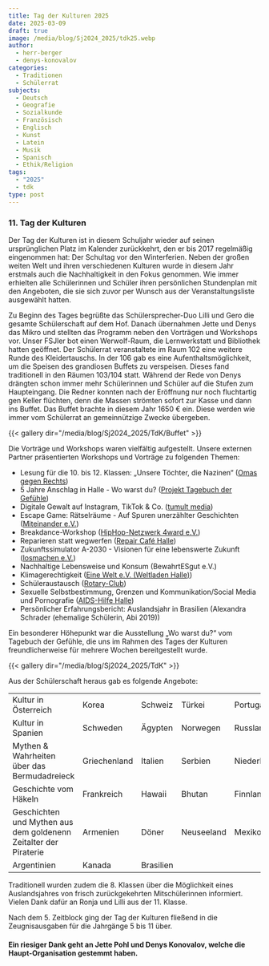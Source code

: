 ```yaml
---
title: Tag der Kulturen 2025
date: 2025-03-09
draft: true
image: /media/blog/Sj2024_2025/tdk25.webp
author:
  - herr-berger
  - denys-konovalov
categories:
  - Traditionen
  - Schülerrat
subjects:
  - Deutsch
  - Geografie
  - Sozialkunde
  - Französisch
  - Englisch
  - Kunst
  - Latein
  - Musik
  - Spanisch
  - Ethik/Religion
tags:
  - "2025"
  - tdk
type: post
---
```

### 11. Tag der Kulturen

Der Tag der Kulturen ist in diesem Schuljahr wieder auf seinen ursprünglichen Platz im Kalender zurückkehrt, den er bis 2017 regelmäßig eingenommen hat: Der Schultag vor den Winterferien. Neben der großen weiten Welt und ihren verschiedenen Kulturen wurde in diesem Jahr erstmals auch die Nachhaltigkeit in den Fokus genommen. Wie immer erhielten alle Schülerinnen und Schüler ihren persönlichen Stundenplan mit den Angeboten, die sie sich zuvor per Wunsch aus der Veranstaltungsliste ausgewählt hatten.

Zu Beginn des Tages begrüßte das Schülersprecher-Duo Lilli und Gero die gesamte Schülerschaft auf dem Hof. Danach übernahmen Jette und Denys das Mikro und stellten das Programm neben den Vorträgen und Workshops vor. Unser FSJler bot einen Werwolf-Raum, die Lernwerkstatt und Bibliothek hatten geöffnet. Der Schülerrat veranstaltete im Raum 102 eine weitere Runde des Kleidertauschs. In der 106 gab es eine Aufenthaltsmöglichkeit, um die Speisen des grandiosen Buffets zu verspeisen. Dieses fand traditionell in den Räumen 103/104 statt. Während der Rede von Denys drängten schon immer mehr Schülerinnen und Schüler auf die Stufen zum Haupteingang. Die Redner konnten nach der Eröffnung nur noch fluchtartig gen Keller flüchten, denn die Massen strömten sofort zur Kasse und dann ins Buffet. Das Buffet brachte in diesem Jahr 1650 € ein. Diese werden wie immer vom Schülerrat an gemeinnützige Zwecke übergeben.

{{< gallery dir="/media/blog/Sj2024_2025/TdK/Buffet" >}}

Die Vorträge und Workshops waren vielfältig aufgestellt. Unsere externen Partner präsentierten Workshops und Vorträge zu folgenden Themen:

- Lesung für die 10. bis 12. Klassen: „Unsere Töchter, die Nazinen“ ([Omas gegen Rechts](https://www.omasgegenrechtshalle.de/))
- 5 Jahre Anschlag in Halle - Wo warst du? ([Projekt Tagebuch der Gefühle](https://sites.google.com/view/tagebuch-der-gefuehle/ausstellung-wo-warst-du))
- Digitale Gewalt auf Instagram, TikTok & Co. ([tumult media](https://tumult-halle.de/))
- Escape Game: Rätselräume - Auf Spuren unerzählter Geschichten ([Miteinander e.V.](https://www.miteinander-ev.de/))
- Breakdance-Workshop ([HipHop-Netzwerk 4ward e.V.](https://www.4ward-ev.de/))
- Reparieren statt wegwerfen ([Repair Café Halle](https://www.emk-halle.de/repair-cafe/))
- Zukunftssimulator A-2030 - Visionen für eine lebenswerte Zukunft ([losmachen e.V.](https://losmachen.org/))
- Nachhaltige Lebensweise und Konsum (BewahrtESgut e.V.)
- Klimagerechtigkeit ([Eine Welt e.V. (Weltladen Halle)](https://www.weltladenhalle.de/))
- Schüleraustausch ([Rotary-Club](https://halle-saale.rotary.de/))
- Sexuelle Selbstbestimmung, Grenzen und Kommunikation/Social Media und Pornografie ([AIDS-Hilfe Halle](https://www.halle.aidshilfe.de/))
- Persönlicher Erfahrungsbericht: Auslandsjahr in Brasilien (Alexandra Schrader (ehemalige Schülerin, Abi 2019))

Ein besonderer Höhepunkt war die Ausstellung „Wo warst du?“ vom Tagebuch der Gefühle, die uns im Rahmen des Tages der Kulturen freundlicherweise für mehrere Wochen bereitgestellt wurde.

{{< gallery dir="/media/blog/Sj2024_2025/TdK" >}}

Aus der Schülerschaft heraus gab es folgende Angebote:

| | | | | |
|---|---|---|---|---|
|Kultur in Österreich|Korea|Schweiz|Türkei|Portugal|
|Kultur in Spanien|Schweden|Ägypten|Norwegen|Russland|
|Mythen & Wahrheiten über das Bermudadreieck|Griechenland|Italien|Serbien|Niederlande|
|Geschichte vom Häkeln|Frankreich|Hawaii|Bhutan|Finnland|
|Geschichten und Mythen aus dem goldenenn Zeitalter der Piraterie|Armenien|Döner|Neuseeland|Mexiko|
|Argentinien|Kanada|Brasilien| | |

Traditionell wurden zudem die 8. Klassen über die Möglichkeit eines Auslandsjahres von frisch zurückgekehrten Mitschülerinnen informiert. Vielen Dank dafür an Ronja und Lilli aus der 11. Klasse.

Nach dem 5. Zeitblock ging der Tag der Kulturen fließend in die Zeugnisausgaben für die Jahrgänge 5 bis 11 über.

#### Ein riesiger Dank geht an Jette Pohl und Denys Konovalov, welche die Haupt-Organisation gestemmt haben.




